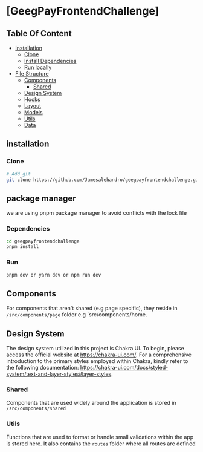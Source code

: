 # [GeegPayFrontendChallenge]

## Table Of Content

- [Installation](#installation)
  - [Clone](#clone)
  - [Install Dependencies](#dependencies)
  - [Run locally](#run)
- [File Structure](#file-structure)
  - [Components](#components)
    - [Shared](#shared)
  - [Design System](#design-system)
  - [Hooks](#hooks)
  - [Layout](#layout)
  - [Models](#models)
  - [Utils](#utils)
  - [Data](#data)

## installation

### Clone

```bash
# Add git
git clone https://github.com/Jamesalehandro/geegpayfrontendchallenge.git
```

## package manager

we are using pnpm package manager to avoid conflicts with the lock file

### Dependencies

```bash
cd geegpayfrontendchallenge
pnpm install
```

### Run

```bash
pnpm dev or yarn dev or npm run dev
```

## Components

For components that aren't shared (e.g page specific), they reside in `/src/components/page` folder e.g `src/components/home.

## Design System

The design system utilized in this project is Chakra UI.
To begin, please access the official website at https://chakra-ui.com/.
For a comprehensive introduction to the primary styles employed within Chakra, kindly refer to the following documentation: https://chakra-ui.com/docs/styled-system/text-and-layer-styles#layer-styles.

### Shared

Components that are used widely around the application is stored in `/src/components/shared`

### Utils

Functions that are used to format or handle small validations within the app is stored here.
It also contains the `routes` folder where all routes are defined

